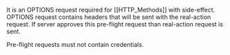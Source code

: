 It is an OPTIONS request required for [[HTTP_Methods]]  with side-effect.
OPTIONS request contains headers that will be sent with the real-action request. If server approves this pre-flight request than real-action request is sent.

Pre-flight requests must not contain credentials.